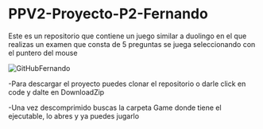 # PPV2-Proyecto-P2-Fernando
Este es un repositorio que contiene un juego similar a duolingo en el que realizas un examen que consta de 5 preguntas se juega seleccionando con el puntero del mouse

![GitHubFernando](https://github.com/cacaguaton/PPV2-Proyecto-P2-Fernando/assets/157182702/31eef133-243f-4369-837a-0535ee3f6f92)

-Para descargar el proyecto puedes clonar el repositorio o darle click en code y dalte en DownloadZip 

-Una vez descomprimido buscas la carpeta Game donde tiene el ejecutable, lo abres y ya puedes jugarlo
